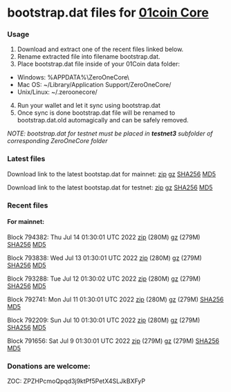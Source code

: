 # bootstrap.dat files for [01coin Core](https://01coin.io)

### Usage

1. Download and extract one of the recent files linked below.
2. Rename extracted file into filename bootstrap.dat.
3. Place bootstrap.dat file inside of your 01Coin data folder:
 - Windows: %APPDATA%\ZeroOneCore\
 - Mac OS: ~/Library/Application Support/ZeroOneCore/
 - Unix/Linux: ~/.zeroonecore/
4. Run your wallet and let it sync using bootstrap.dat
5. Once sync is done bootstrap.dat file will be renamed to bootstrap.dat.old automagically and can be safely removed.

_NOTE: bootstrap.dat for testnet must be placed in **testnet3** subfolder of corresponding ZeroOneCore folder_

### Latest files
Download link to the latest bootstap.dat for mainnet: [zip](https://files.01coin.io/mainnet/bootstrap.dat.zip) [gz](https://files.01coin.io/mainnet/bootstrap.dat.tar.gz) [SHA256](https://files.01coin.io/mainnet/sha256.txt) [MD5](https://files.01coin.io/mainnet/md5.txt)

Download link to the latest bootstap.dat for testnet: [zip](https://files.01coin.io/testnet/bootstrap.dat.zip) [gz](https://files.01coin.io/testnet/bootstrap.dat.tar.gz) [SHA256](https://files.01coin.io/testnet/sha256.txt) [MD5](https://files.01coin.io/testnet/md5.txt)

### Recent files

#### For mainnet:

Block 794382: Thu Jul 14 01:30:01 UTC 2022 [zip](https://files.01coin.io/mainnet/2022-07-14/bootstrap.dat.zip) (280M) [gz](https://files.01coin.io/mainnet/2022-07-14/bootstrap.dat.tar.gz) (279M) [SHA256](https://files.01coin.io/mainnet/2022-07-14/sha256.txt) [MD5](https://files.01coin.io/mainnet/2022-07-14/md5.txt)

Block 793838: Wed Jul 13 01:30:01 UTC 2022 [zip](https://files.01coin.io/mainnet/2022-07-13/bootstrap.dat.zip) (280M) [gz](https://files.01coin.io/mainnet/2022-07-13/bootstrap.dat.tar.gz) (279M) [SHA256](https://files.01coin.io/mainnet/2022-07-13/sha256.txt) [MD5](https://files.01coin.io/mainnet/2022-07-13/md5.txt)

Block 793288: Tue Jul 12 01:30:02 UTC 2022 [zip](https://files.01coin.io/mainnet/2022-07-12/bootstrap.dat.zip) (280M) [gz](https://files.01coin.io/mainnet/2022-07-12/bootstrap.dat.tar.gz) (279M) [SHA256](https://files.01coin.io/mainnet/2022-07-12/sha256.txt) [MD5](https://files.01coin.io/mainnet/2022-07-12/md5.txt)

Block 792741: Mon Jul 11 01:30:01 UTC 2022 [zip](https://files.01coin.io/mainnet/2022-07-11/bootstrap.dat.zip) (280M) [gz](https://files.01coin.io/mainnet/2022-07-11/bootstrap.dat.tar.gz) (279M) [SHA256](https://files.01coin.io/mainnet/2022-07-11/sha256.txt) [MD5](https://files.01coin.io/mainnet/2022-07-11/md5.txt)

Block 792209: Sun Jul 10 01:30:01 UTC 2022 [zip](https://files.01coin.io/mainnet/2022-07-10/bootstrap.dat.zip) (280M) [gz](https://files.01coin.io/mainnet/2022-07-10/bootstrap.dat.tar.gz) (279M) [SHA256](https://files.01coin.io/mainnet/2022-07-10/sha256.txt) [MD5](https://files.01coin.io/mainnet/2022-07-10/md5.txt)

Block 791656: Sat Jul  9 01:30:01 UTC 2022 [zip](https://files.01coin.io/mainnet/2022-07-09/bootstrap.dat.zip) (279M) [gz](https://files.01coin.io/mainnet/2022-07-09/bootstrap.dat.tar.gz) (279M) [SHA256](https://files.01coin.io/mainnet/2022-07-09/sha256.txt) [MD5](https://files.01coin.io/mainnet/2022-07-09/md5.txt)


### Donations are welcome:

ZOC: ZPZHPcmoQpqd3j9ktPf5PetX4SLJkBXFyP
